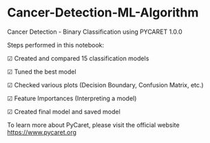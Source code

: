 # Cancer-Detection-ML-Algorithm
Cancer Detection - Binary Classification using PYCARET 1.0.0

Steps performed in this notebook:

☑ Created and compared 15 classification models

☑ Tuned the best model

☑ Checked various plots (Decision Boundary, Confusion Matrix, etc.)

☑ Feature Importances (Interpreting a model)

☑ Created final model and saved model


To learn more about PyCaret, please visit the official website https://www.pycaret.org


